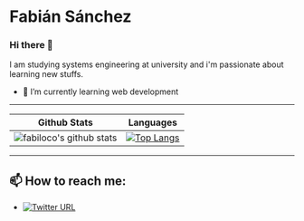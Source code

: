 # Fabián Sánchez
### Hi there 👋
I am studying systems engineering at university and i'm passionate about learning new stuffs.
- 🌱 I’m currently learning web development

------------
| Github Stats | Languages |
|---|---
| ![fabiloco's github stats](https://github-readme-stats.vercel.app/api?username=fabiloco) | [![Top Langs](https://github-readme-stats.vercel.app/api/top-langs/?username=fabiloco)](https://github.com/fabiloco/github-readme-stats) |

------------

## 📫 How to reach me:
- [![Twitter URL](https://img.shields.io/twitter/follow/FabianSzr)](https://twitter.com/FabianSzr)
<!--
**fabiloco/fabiloco** is a ✨ _special_ ✨ repository because its `README.md` (this file) appears on your GitHub profile.

Here are some ideas to get you started:

- 🔭 I’m currently working on ...

- 👯 I’m looking to collaborate on ...
- 🤔 I’m looking for help with ...
- 💬 Ask me about ...
- 📫 How to reach me: ...
- 😄 Pronouns: ...
- ⚡ Fun fact: ...
-->
